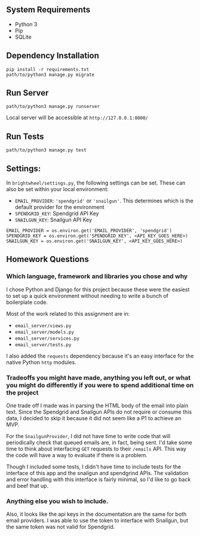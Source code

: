 ## System Requirements
- Python 3
- Pip
- SQLite

## Dependency Installation
```
pip install -r requirements.txt
path/to/python3 manage.py migrate
```

## Run Server
`path/to/python3 manage.py runserver`

Local server will be accessible at `http://127.0.0.1:8000/`

## Run Tests
`path/to/python3 manage.py test`

## Settings:

In `brightwheel/settings.py`, the following settings can be set. These can also be set within your local environment:
- `EMAIL_PROVIDER`: `'spendgrid'` or `'snailgun'`. This determines which is the default provider for the environment
- `SPENDGRID_KEY`: Spendgrid API Key
- `SNAILGUN_KEY`: Snailgun API Key

```
EMAIL_PROVIDER = os.environ.get('EMAIL_PROVIDER', 'spendgrid')
SPENDGRID_KEY = os.environ.get('SPENDGRID_KEY', <API_KEY_GOES_HERE>)
SNAILGUN_KEY = os.environ.get('SNAILGUN_KEY', <API_KEY_GOES_HERE>)
```

## Homework Questions

### Which language, framework and libraries you chose and why
I chose Python and Django for this project because these were the easiest to set up a quick environment without needing to write a bunch of boilerplate code. 

Most of the work related to this assignment are in:
- `email_server/views.py`
- `email_server/models.py`
- `email_server/services.py`
- `email_server/tests.py`

I also added the `requests` dependency because it's an easy interface for the native Python `http` modules.

### Tradeoffs you might have made, anything you left out, or what you might do differently if you were to spend additional time on the project
One trade off I made was in parsing the HTML body of the email into plain text. Since the Spendgrid and Snailgun APIs do not require or consume this data, I decided to skip it because it did not seem like a P1 to achieve an MVP.

For the `SnailgunProvider`, I did not have time to write code that will periodically check that queued emails are, in fact, being sent. I'd take some time to think about interfacing `GET` requests to their `/emails` API. This way the code will have a way to evaluate if there is a problem.

Though I included some tests, I didn't have time to include tests for the interface of this app and the snailgun and spendgrind APIs. The validation and error handling with this interface is fairly minimal, so I'd like to go back and beef that up.

### Anything else you wish to include.
Also, it looks like the api keys in the documentation are the same for both email providers. I was able to use the token to interface with Snailgun, but the same token was not valid for Spendgrid.
